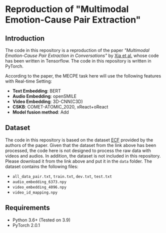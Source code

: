 # Reproduction of "Multimodal Emotion-Cause Pair Extraction"

## Introduction
The code in this repository is a reproduction of the paper *"Multimodal Emotion-Cause Pair Extraction in Conversations"* by [Xia et al.](https://arxiv.org/abs/2110.08020) whose code has been written in Tensorflow. The code in this repository is written in PyTorch.

According to the paper, the MECPE task here will use the following features with Real-time Setting:
* **Text Embedding**: BERT
* **Audio Embedding**: openSMILE
* **Video Embedding**: 3D-CNN(C3D)
* **CSKB**: COMET-ATOMIC_2020, xReact+oReact
* **Model fusion method**: Add

## Dataset

The code in this repository is based on the dataset [ECF](https://github.com/NUSTM/MECPE/tree/main/data) provided by the authors of the paper.
Given that the dataset from the link above has been processed, the code here is not designed to process the raw data with videos and audios.
In addition, the dataset is not included in this repository. Please download it from the link above and put it in the `data` folder.
The dataset contains the following files:
* `all_data_pair.txt`, `train.txt`, `dev.txt`, `test.txt`
* `audio_embedding_6373.npy`
* `video_embedding_4096.npy`
* `video_id_mapping.npy`

## Requirements

* Python 3.6+ (Tested on 3.9)
* PyTorch 2.0.1
